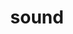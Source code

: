 ---
title: "sound"
id: tag.id
permalink: "/tags/sound"
videos: [200,383,917,1144,2257,2496,2547]
---